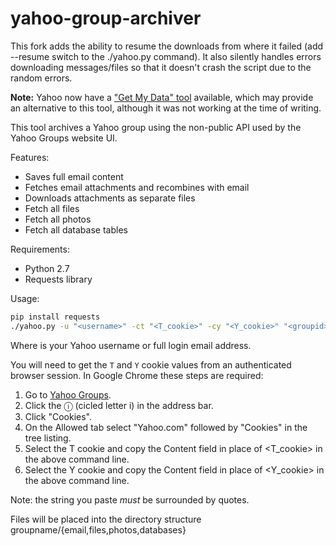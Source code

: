 yahoo-group-archiver
====================

This fork adds the ability to resume the downloads from where it failed (add --resume switch to the ./yahoo.py command). It also silently handles errors downloading messages/files so that it doesn't crash the script due to the random errors.

**Note:** Yahoo now have a ["Get My Data" tool](https://groups.yahoo.com/neo/getmydata)
available, which may provide an alternative to this tool, although it was not working at the time
of writing.

This tool archives a Yahoo group using the non-public API used by the Yahoo Groups website UI.

Features:
* Saves full email content
* Fetches email attachments and recombines with email
* Downloads attachments as separate files
* Fetch all files
* Fetch all photos
* Fetch all database tables

Requirements:
* Python 2.7
* Requests library

Usage:
```bash
pip install requests
./yahoo.py -u "<username>" -ct "<T_cookie>" -cy "<Y_cookie>" "<groupid>"
```

Where <username> is your Yahoo username or full login email address.

You will need to get the `T` and `Y` cookie values from an authenticated
browser session.
In Google Chrome these steps are required:
1. Go to [Yahoo Groups](https://groups.yahoo.com/neo).
2. Click the ⓘ (cicled letter i) in the address bar.
3. Click "Cookies".
4. On the Allowed tab select "Yahoo.com" followed by "Cookies" in the tree listing.
5. Select the T cookie and copy the Content field in place of <T_cookie> in the above command line.
6. Select the Y cookie and copy the Content field in place of <Y_cookie> in the above command line.

Note: the string you paste _must_ be surrounded by quotes.

Files will be placed into the directory structure groupname/{email,files,photos,databases}
